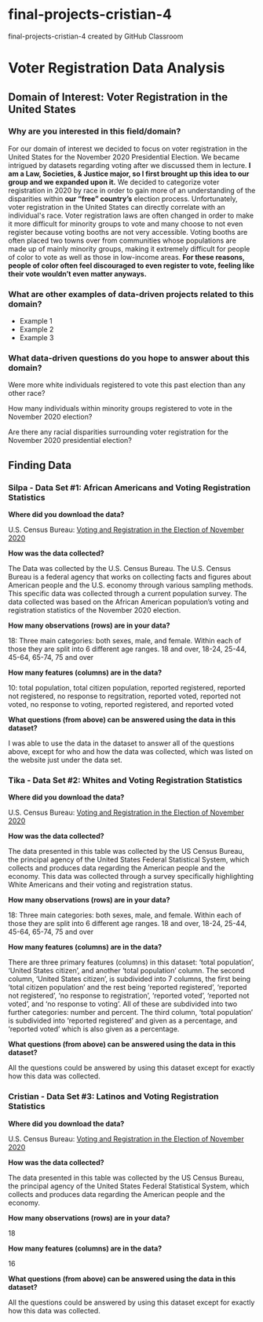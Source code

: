 # final-projects-cristian-4
final-projects-cristian-4 created by GitHub Classroom

# Voter Registration Data Analysis

## Domain of Interest: Voter Registration in the United States 

### Why are you interested in this field/domain? 
For our domain of interest we decided to focus on voter registration in the United States for the November 2020 Presidential Election. We became intrigued by datasets regarding voting after we discussed them in lecture. **I am a Law, Societies, & Justice major, so I first brought up this idea to our group and we expanded upon it.** We decided to categorize voter registration in 2020 by race in order to gain more of an understanding of the disparities within **our “free” country’s** election process. Unfortunately, voter registration in the United States can directly correlate with an individual's race. Voter registration laws are often changed in order to make it more difficult for minority groups to vote and many choose to not even register because voting booths are not very accessible. Voting booths are often placed two towns over from communities whose populations are made up of mainly minority groups, making it extremely difficult for people of color to vote as well as those in low-income areas. **For these reasons, people of color often feel discouraged to even register to vote, feeling like their vote wouldn’t even matter anyways.** 

### What are other examples of data-driven projects related to this domain?

- Example 1
- Example 2
- Example 3

### What data-driven questions do you hope to answer about this domain? 

Were more white individuals registered to vote this past election than any other race? 

How many individuals within minority groups registered to vote in the November 2020 election?

Are there any racial disparities surrounding voter registration for the November 2020 presidential election? 

## Finding Data

### Silpa - Data Set #1: African Americans and Voting Registration Statistics

**Where did you download the data?** 

U.S. Census Bureau: [Voting and Registration in the Election of November 2020](https://www.census.gov/data/tables/time-series/demo/voting-and-registration/p20-585.html)

**How was the data collected?** 

The Data was collected by the  U.S. Census Bureau. The U.S. Census Bureau is a federal agency that works on collecting facts and figures about American people and the U.S. economy through various sampling methods. This specific data was collected through a current population survey. The data collected was based on the African American population’s voting and registration statistics of the November 2020 election.

**How many observations (rows) are in your data?** 

18: Three main categories: both sexes, male, and female. Within each of those they are split into 6 different age ranges. 18 and over, 18-24, 25-44, 45-64, 65-74, 75 and over

**How many features (columns) are in the data?**

10: total population, total citizen population, reported registered, reported not registered, no response to regsitration, reported voted, reported not voted, no response to voting, reported registered, and reported voted

**What questions (from above) can be answered using the data in this dataset?**

I was able to use the data in the dataset to answer all of the questions above, except for who and how the data was collected, which was listed on the website just under the data set. 

### Tika - Data Set #2: Whites and Voting Registration Statistics

**Where did you download the data?**

U.S. Census Bureau: [Voting and Registration in the Election of November 2020](https://www.census.gov/data/tables/time-series/demo/voting-and-registration/p20-585.html)

**How was the data collected?**

The data presented in this table was collected by the US Census Bureau, the principal agency of the United States Federal Statistical System, which collects and produces data regarding the American people and the economy. This data was collected through a survey specifically highlighting White Americans and their voting and registration status.

**How many observations (rows) are in your data?** 

18: Three main categories: both sexes, male, and female. Within each of those they are split into 6 different age ranges. 18 and over, 18-24, 25-44, 45-64, 65-74, 75 and over

**How many features (columns) are in the data?**

There are three primary features (columns) in this dataset: ‘total population’, ‘United States citizen’, and another ‘total population’ column. The second column, ‘United States citizen’, is subdivided into 7 columns, the first being ‘total citizen population’ and the rest being ‘reported registered’, ‘reported not registered’, ‘no response to registration’, ‘reported voted’, ‘reported not voted’, and ‘no response to voting’. All of these are subdivided into two further categories: number and percent. The third column, ‘total population’ is subdivided into ‘reported registered’ and given as a percentage, and ‘reported voted’ which is also given as a percentage. 


**What questions (from above) can be answered using the data in this dataset?**

All the questions could be answered by using this dataset except for exactly how this data was collected.



### Cristian - Data Set #3: Latinos and Voting Registration Statistics

**Where did you download the data?**

U.S. Census Bureau: [Voting and Registration in the Election of November 2020](https://www.census.gov/data/tables/time-series/demo/voting-and-registration/p20-585.html)

**How was the data collected?**

The data presented in this table was collected by the US Census Bureau, the principal agency of the United States Federal Statistical System, which collects and produces data regarding the American people and the economy.

**How many observations (rows) are in your data?** 

18

**How many features (columns) are in the data?**
 
 16

**What questions (from above) can be answered using the data in this dataset?**

All the questions could be answered by using this dataset except for exactly how this data was collected.






